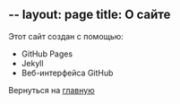 --
layout: page
title: О сайте
---

Этот сайт создан с помощью:
- GitHub Pages
- Jekyll
- Веб-интерфейса GitHub

Вернуться на [главную](../)
